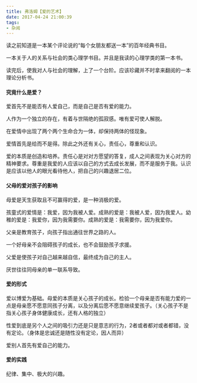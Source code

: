 ```yaml
---
title: 弗洛姆【爱的艺术】
date: 2017-04-24 21:00:39
tags:
- 杂阅
---
```


读之前知道是一本某个评论说的“每个女朋友都送一本”的百年经典书目。

一本关于人的关系与社会的类心理学书目。并且是我读的心理学类的第一本书。

读完后，使我对人与社会的理解，上了一个台阶。应该珍藏并不时拿来翻阅的一本理论分析书。

#### 究竟什么是爱？

爱首先不是能否有人爱自己，而是自己是否有爱的能力。

人作为一个独立的存在，有着与世隔绝的孤寂感。唯有爱可使人解脱。

在爱情中出现了两个两个生命合为一体，却保持两体的怪现象。

爱情首先是给而不是得。除此之外还有关心，责任心，尊重和认识。

爱的本质是创造和培养。责任心是对对方愿望的答复，成人之间表现为关心对方的精神要求。尊重是我爱的人应该以自己的方式去成长发展，而不是服务于我。认识是应该以他人的眼光看待他人，把自己的兴趣退居二位。

#### 父母的爱对孩子的影响

母爱是天生获取且不可赢得的爱，是一种消极的爱。

孩童式的爱情是：我爱，因为我被人爱。成熟的爱是：我被人爱，因为我爱人。幼稚的爱是：我爱你，因为我需要你。成熟的爱是：我需要你，因为我爱你。

父亲是教育孩子，向孩子指出通往世界之路的人。

一个好母亲不会阻碍孩子的成长，也不会鼓励孩子求援。

父爱是使孩子对自己越来越自信，最终成为自己的主人。

厌世往往同母亲的单一联系导致。

#### 爱的形式

爱以博爱为基础。母爱的本质是关心孩子的成长。检验一个母亲是否有能力爱的一点是母亲愿不愿意同孩子分离，以及分离后愿不愿意继续爱孩子。（关心孩子不是指关心孩子身体健康成长，还有人格的独立）

性爱到底是另个人之间的吸引力还是只是意志的行为，2者或者都对或者都错，没有定论。（身体是忠诚还是随性没有定论，因人而异）

爱别人首先有爱自己的能力。

#### 爱的实践

纪律、集中、极大的兴趣。
